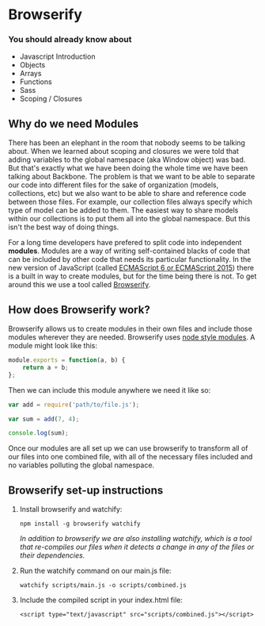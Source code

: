 # Browserify

### You should already know about
* Javascript Introduction
* Objects
* Arrays
* Functions
* Sass
* Scoping / Closures

## Why do we need Modules

There has been an elephant in the room that nobody seems to be talking about. When we learned about scoping and closures we were told that adding variables to the global namespace (aka Window object) was bad. But that's exactly what we have been doing the whole time we have been talking about Backbone. The problem is that we want to be able to separate our code into different files for the sake of organization (models, collections, etc) but we also want to be able to share and reference code between those files. For example, our collection files always specify which type of model can be added to them. The easiest way to share models within our collections is to put them all into the global namespace. But this isn't the best way of doing things.

For a long time developers have prefered to split code into independent **modules**. Modules are a way of writing self-contained blacks of code that can be included by other code that needs its particular functionality. In the new version of JavaScript (called [ECMAScript 6 or ECMAScript 2015](https://github.com/lukehoban/es6features/blob/master/README.md)) there is a built in way to create modules, but for the time being there is not. To get around this we use a tool called [Browserify](http://browserify.org/).

## How does Browserify work?

Browserify allows us to create modules in their own files and include those modules wherever they are needed. Browserify uses [node style modules](https://nodejs.org/docs/latest/api/modules.html). A module might look like this:

```js
module.exports = function(a, b) {
	return a + b;
};
```

Then we can include this module anywhere we need it like so:

```js
var add = require('path/to/file.js');

var sum = add(7, 4);

console.log(sum);
```

Once our modules are all set up we can use browserify to transform all of our files into one combined file, with all of the necessary files included and no variables polluting the global namespace.

## Browserify set-up instructions

1. Install browserify and watchify:

	`npm install -g browserify watchify`

	*In addition to browserify we are also installing watchify, which is a tool that re-compiles our files when it detects a change in any of the files or their dependencies.*

2. Run the watchify command on our main.js file:

	`watchify scripts/main.js -o scripts/combined.js`

3. Include the compiled script in your index.html file:

	`<script type="text/javascript" src="scripts/combined.js"></script>`